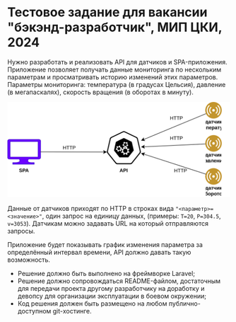 # Тестовое задание для вакансии "бэкэнд-разработчик", МИП ЦКИ, 2024

Нужно разработать и реализовать API для датчиков и SPA-приложения.
Приложение позволяет получать данные мониторинга по нескольким параметрам и просматривать историю изменений этих параметров. Параметры мониторинга: температура (в градусах Цельсия), давление (в мегапаскалях), скорость вращения (в оборотах в минуту).

![архитектура](resources/backend2024.svg)

Данные от датчиков приходят по HTTP в строках вида `"<параметр>=<значение>"`, один запрос на единицу данных, (примеры: `T=20`, `P=304.5`, `v=3053`). Датчикам можно задавать URL на который отправляются запросы.

Приложение будет показывать график изменения параметра за определённый интервал времени, API должно давать такую возможность.

 - Решение должно быть выполнено на фреймворке Laravel;
 - Решение должно сопровождаться README-файлом, достаточным для передачи проекта другому разработчику на доработку и девопсу для организации эксплуатации в боевом окружении;
 - Код решения должен быть размещено на любом публично-доступном git-хостинге.

